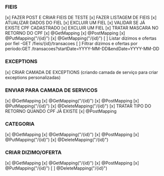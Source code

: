 ### FIEIS 
 [x] FAZER POST E CRIAR FIEIS DE TESTE
 [x] FAZER LISTAGEM DE FIEIS
 [x] ATUALIZAR DADOS DO FIEL
 [x] EXCLUIR UM FIEL
 [x] VALIDAR SE JÁ EXISTE CPF CADASTRADO
 [x] EXCLUIR UM FIEL
 [x] TRATAR MASCARA NO RETORNO DO CPF
 [x] @GetMapping
 [x] @PostMapping
 [x] @PutMapping("/{id}")
 [x] @GetMapping("/{id}")
 [ ] Listar dízimos e ofertas por fiel -GET /fieis/{id}/transacoes
 [ ] Filtrar dízimos e ofertas por período:GET /transacoes?startDate=YYYY-MM-DD&endDate=YYYY-MM-DD
### EXCEPTIONS
 [x] CRIAR CAMADA DE EXCEPTIONS (criando camada de serviço para criar exceptions personalizadas)
### ENVIAR PARA CAMADA DE SERVICOS
 [x] @GetMapping
 [x] @GetMapping("/{id}")
 [x] @PostMapping
 [x] @PutMapping("/{id}")
 [x] @DeleteMapping("/{id}")
 [x] TRATAR TIPO DO RETORNO QUANDO CPF JÁ EXISTE
 [x] @PostMapping
### CATEGORIA
 [x] @GetMapping
 [x] @GetMapping("/{id}")
 [x] @PostMapping
 [x] @PutMapping("/{id}")
 [x] @DeleteMapping("/{id}") 
### CRIAR DIZIMO/OFERTA
 [x] @GetMapping
 [x] @GetMapping("/{id}")
 [x] @PostMapping
 [x] @PutMapping("/{id}")
 [ ] @DeleteMapping("/{id}") 
